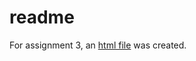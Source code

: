 readme
================

For assignment 3, an [html file](https://stat545-ubc-hw-2019-20.github.io/stat545-hw-julieagnes/hw03/hw03.html) was created.
